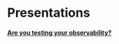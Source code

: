 # Presentations

#### [Are you testing your observability?](are-you-testing-your-observability.now.sh)
